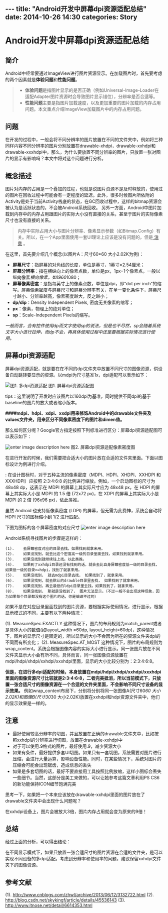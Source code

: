 ﻿﻿---
title:  "Android开发中屏幕dpi资源适配总结"
date:   2014-10-26 14:30
categories: Story
---

Android开发中屏幕dpi资源适配总结
===================
简介
-------------

Android中经常要通过ImageView进行图片资源显示。在加载图片时，首先要考虑的两个因素就是**体验问题**和**性能问题**。


>  - **体验问题**是指图片显示的是否正确（例如Universal-Image-Loader在适配Adapter图片资源时会导致图片显示错位），分辨率是否合适等。
>  - **性能问题**主要是指图片加载速度，以及更加重要的图片加载的内存占用问题。本文重点介绍ImageView加载图片中的内存占用问题。

问题
-------------

在开发的过程中，一般会将不同分辨率的图片放置在不同的文件夹中，例如将三种同样内容不同分辨率的图片分别放置在drawable-xhdpi，drawable-xxhdpi和drawable-xxxhdpi中。那么，为什么要放置不同分辨率的图片，只放置一张对图片的显示有影响吗？本文中将对这个问题进行分析。

概念描述
-------------

图片对内存的占用是一个叠加的过程，也就是说图片资源不是及时释放的，使用过的图片在回收过程中可能会有一定程度的延迟。此外，很多时候图片所依附的Activity是处于当前Activity栈底的状态，在GC回收过程中，这样的bitmap资源会被认为是活跃状态的，不会被Android系统回收。
另外一方面，Android中图片加载到内存中的内存占用跟图片的实际大小没有直接的关系，甚至于图片的实际像素尺寸也没有直接的关系。
>内存中实际占用大小与图片分辨率、像素显示参数（如Bitmap.Config）有关。所以，在一个App里面使用一套UI理论上应该是没有问题的，但是[<i class="icon-refresh"></i> 注意](#注意) 。

在这里，首先要介绍几个概念(以图片A：尺寸60*60 大小2.02K为例)：

- **屏幕尺寸**：指屏幕的对角线的长度，单位是英寸，1英寸=2.54厘米；
- **屏幕分辨率**：指在横纵向上的像素点数，单位是px，1px=1个像素点。一般以纵向像素*横向像素，如1960*1080；
- **屏幕像素密度**：是指每英寸上的像素点数，单位是dpi，即“dot per inch”的缩写。屏幕像素密度与屏幕尺寸和屏幕分辨率有关，在单一变化条件下，屏幕尺寸越小、分辨率越高，像素密度越大，反之越小；
- **dp/dip**：Density Independent Pixels, 密度无关像素的缩写；
- **px**：像素，物理上的绝对单位；
- **sp**：Scale-Independent Pixels的缩写。

*一般而言，会有控件使用dp而文字使用sp的说法，但是也不尽然，sp会随着系统文字大小进行拉伸，而dp不会，再具体使用过程中还是要根据实际情况进行使用。*


屏幕dpi资源适配
-------------
屏幕dpi资源适配，就是要在在不同的dpi文件夹中放置不同尺寸的图像资源，供设备自动跳转要显示的资源。以mdpi为尺寸基准1x，dpi适配可以表示如下：

![图1. 多dpi资源适配](http://www.itnose.net/img/20160729/65132.png)
图1. 屏幕dpi资源适配图

tips：这里说明了开发时应该图片以160dpi为基准，同时提供不同dpi的基于baseline的图片的放大或者缩小版本。

**####mdpi、hdpi、xdpi、xxdpi用来修饰Android中的drawable文件夹及values文件夹，用来区分不同像素密度下的图片和dimen值。**

那么如何区分呢？Google官方指定按照下列标准进行区分：屏幕dpi资源适配图可以表示如下：

![enter image description here](http://www.itnose.net/img/20160729/65133.png)
图2. 屏幕dpi资源适配像素密度图

在进行开发的时候，我们需要把合适大小的图片放在合适的文件夹里面。下面以图标设计为例进行介绍。

: 在设计图标时，对于五种主流的像素密度（MDPI、HDPI、XHDPI、XXHDPI 和 XXXHDPI）应按照 2:3:4:6:8 的比例进行缩放。例如，一个启动图标的尺寸为48x48 dp，这表示在 MDPI 的屏幕上其实际尺寸应为 48x48 px，在 HDPI 的屏幕上其实际大小是 MDPI 的 1.5 倍 (72x72 px)，在 XDPI 的屏幕上其实际大小是 MDPI 的 2 倍 (96x96 px)，依此类推。

虽然 Android 也支持低像素密度 (LDPI) 的屏幕，但无需为此费神，系统会自动将 HDPI 尺寸的图标缩小到 1/2 进行匹配。

下图为图标的各个屏幕密度的对应尺寸
![enter image description here](http://www.itnose.net/img/20160729/65134.png)

Android系统寻找图片的步骤是这样的：
```
(1).	去屏幕密度对应的目录去找。如果找到就拿来用。
(2).	如果没找到，就去比这个密度高一级的目录里面去找，如果找到就拿来用。
(3).	如果没找到就继续往上找。以此类推。
(4).	如果到了xxhdpi目录还没有找到的话，就会去比自身屏幕密度低一级的目录去找，如果低一级的目录>=hdpi，找到了就拿来用。
(5).	如果没找到， 就去mdpi目录去找， 如果找到了，就拿来用。
(6).	如果没找到，就去默认的drawble目录里去找， 如果找到了就拿来用。
(7).	如果没找到，再去最低的ldpi目录里去找。如果找到了，就拿来用。
(8).	如果没找到， 那就是没找到了， 图片无法显示。（不过一般不会出现这种现象，因为如果每个目录都没有这个图片的话，你是编译不过的）
```
如果不是在对应目录里面找到的图片资源，要根据实际使用情况，进行显示，根据显示模式的不同，主要有以下两种情况：

(1).	MeasureSpec.EXACTLY
这种情况下，图片的布局规则为match_parent或者是具体大小的数值(如layout_width =60dp, layout_height=60dp)，这种情况下，图片的显示尺寸是固定的，所以显示的大小不会因为所在的资源文件夹dpi的不同而有所变化；
(2).	MeasureSpec.AT_MOST
这种情况下，图片的布局规则为wrap_content。系统会根据图像内容的实际大小进行显示。同一张图片放在不同文件夹显示大小会有所不同，具体而言，同一张图像资源放置在mdpi/hdpi/xhdpi/xxhdpi/xxxhdpi里面，显示的大小比较分别为：2:3:4:6:8。

**但是，在进行多dpi适配的时候，本身放置在mdpi/hdpi/xhdpi/xxhdpi/xxxhdpi里面的图像资源尺寸比较就是2:3:4:6:8，二者完美抵消，所以当前模式下，只放置一张合适尺寸的图像资源在一个合适的文件夹里面，不会影响不同尺寸设备的显示效果。**
例如wrap_content布局下，分别将分别将同一张图像A(尺寸60*60 大小2.02K)和图像B(尺寸30*30 大小2.02K)放置在xxhdpi和hdpi资源文件夹中，他们的显示效果是一样的。


注意 
-------------

- 最好使用较高分辨率的切图，并且放置在正确的drawable文件夹中，比如按照xxhdpi的分辨率进行切图，放置在drawable-xxhdpi中
- 对于可以使用.9格式的图片，最好使用.9，减少资源大小
- 如果有条件，最好提供多套UI切图。如果只有一套切图，系统需要对图片进行压缩，会进行大量运算，影响设备性能。同时，在某些情况下，系统对图片的压缩会可能会出现锯齿，造成信息的丢失
- 如果是多套切图的话，最好不要直接用工具按照比例放缩，这样小图标会丢失一些细节。当然，这部分是美工来做的，可以让她参考这篇文章利用PS CS6的新功能保持ICON细节饱满完美

思考一下，如果把一个本来应该放在drawable-xxhdpi里面的图片放在了drawable文件夹中会出现什么问题呢？

在xxhdpi设备上，图片会被放大3倍，图片内存占用就会变为原来的9倍！

总结
-------------
经过上面的分析，可以得出结论：

在不同显示模式下，如果只放置一张合适尺寸的图片资源在合适的文件夹，是可以实现不同设备的多dpi适配。考虑到分辨率和使用率的问题，建议保留xxhdpi文件夹下的图像资源。

参考文献
-------------
(1).	http://www.cnblogs.com/zhwl/archive/2013/06/12/3132722.html
(2).	http://blog.csdn.net/skykingf/article/details/45536143
(3).	http://www.itnose.net/detail/6614353.html

